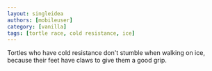 ```yaml
---
layout: singleidea
authors: [mobileuser]
category: [vanilla]
tags: [tortle race, cold resistance, ice]
---
```

Tortles who have cold resistance don't stumble when walking on ice, because
their feet have claws to give them a good grip.
